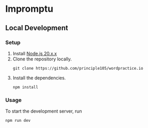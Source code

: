 # Impromptu

## Local Development

### Setup

1. Install [Node.js 20.x.x](https://nodejs.org/en)
2. Clone the repository locally.
    ```shell
    git clone https://github.com/principle105/wordpractice.io
    ```
3. Install the dependencies.
    ```shell
    npm install
    ```

### Usage

To start the development server, run

```shell
npm run dev
```
